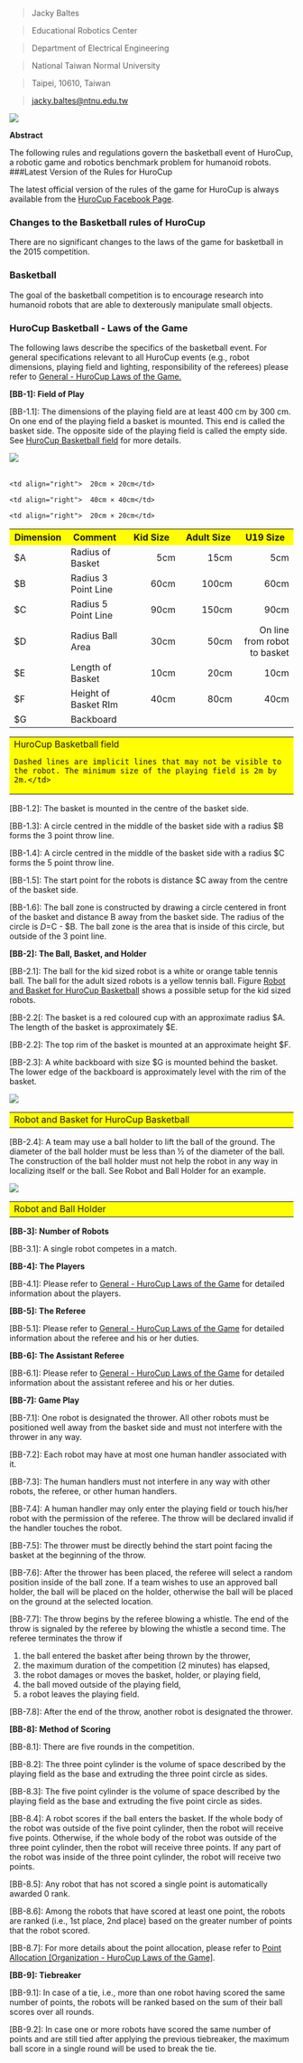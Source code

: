 >Jacky Baltes

>Educational Robotics Center

>Department of Electrical Engineering

>National Taiwan Normal University

>Taipei, 10610, Taiwan

>[jacky.baltes@ntnu.edu.tw](jacky.baltes@ntnu.edu.tw)


    
![](image/5.png)


**Abstract**

The following rules and regulations govern the basketball event of HuroCup, a robotic game and robotics benchmark problem for humanoid robots.
###Latest Version of the Rules for HuroCup

The latest official version of the rules of the game for HuroCup is always available from the [HuroCup Facebook Page](https://www.google.com/url?q=http://www.facebook.com/groups/hurocup&sa=D&ust=1513950733849000&usg=AFQjCNHtSJhrd2PLygT9mRg8qv_vqP_BXg).
### Changes to the Basketball rules of HuroCup

There are no significant changes to the laws of the game for basketball in the 2015 competition.

### Basketball

The goal of the basketball competition is to encourage research into humanoid robots that are able to dexterously manipulate small objects.
### HuroCup Basketball - Laws of the Game

The following laws describe the specifics of the basketball event. For general specifications relevant to all HuroCup events (e.g., robot dimensions, playing field and lighting, responsibility of the referees) please refer to [General - HuroCup Laws of the Game.](https://www.google.com/url?q=https://docs.google.com/document/d/15laUlB6uZ56J5WpGPhepb7P8O7ul-8K5sgdf4uwu4Ak/pub&sa=D&ust=1513950733850000&usg=AFQjCNE6e6xU_TO4qjLMIAER5Lbp-cThXA)

**[BB-1]: Field of Play**

[BB-1.1]: The dimensions of the playing field are at least 400 cm by  300 cm. On one end of the playing field a basket is mounted. This end is called the basket side. The opposite side of the playing field is called the empty side. See [HuroCup Basketball field](https://docs.google.com/document/d/14nGPXJio0P49PecHr4EyEZewPgMYz9ZPp0Qbfq3g5HE/pub#id.vkvs9mqwwz4e) for more details.
 
![](image/2.png)

<table>
 
<table>
  <tr>
    <th width=20%, bgcolor=yellow >Dimension</th>
    <th width=20%, bgcolor=yellow>Comment</th>
    <th width="20%", bgcolor=yellow>Kid Size</th>
    <th width="20%", bgcolor=yellow>Adult Size</th>
    <th width="50%", bgcolor=yellow>U19 Size</th>
  </tr>
  <tr>
    <td > $A </td>
    <td > Radius of Basket</td>
    <td align = right> 5cm </td>
    <td align="right"> 15cm </td>
    <td align="right" > 5cm</td>
  </tr>
  <tr>
    <td > $B</td>
    <td> Radius 3 Point Line </td>
    <td align="right"> 60cm</td>
    <td align="right">  100cm</td>
    <td align="right">  60cm</td>
  <tr>
    <td >$C </td>
    <td> Radius 5 Point Line </td>
    <td align="right"> 90cm </td>
    <td align="right">  150cm</td>
    <td align="right">  90cm</td>
  </tr>
  <tr>
    <td > $D </td>
    <td > Radius Ball Area </td>
    <td align="right">  30cm</td>
    <td align="right">  50cm</td>
    <td align="right">On line from robot to basket  </td>
 </tr>
 <tr>
    <td >  $E</td>
    <td > Length of Basket  </td>
    <td align="right"> 10cm </td>
    <td align="right"> 20cm </td>
    <td align="right"> 10cm </td>
 </tr>
 <tr>
    <td > $F </td>
    <td > Height of Basket RIm  </td>
    <td align="right"> 40cm </td>
    <td align="right">  80cm </td>
    <td align="right">  40cm </td>
 </tr>
    
 <tr>
    <td > $G </td>
    <td > Backboard  </td>
   
    <td align="right">  20cm × 20cm</td>
    
    <td align="right">  40cm × 40cm</td>

    <td align="right">  20cm × 20cm</td>
 </tr>
</table>

<table>
<tr>
    <td width="100%", bgcolor=yellow>HuroCup Basketball field

    Dashed lines are implicit lines that may not be visible to the robot. The minimum size of the playing field is 2m by 2m.</td>
</tr>
 </table>
</table>


[BB-1.2]: The basket is mounted in the centre of the basket side.

[BB-1.3]: A circle centred in the middle of the basket side with a radius $B forms the 3 point throw line.

[BB-1.4]: A circle centred in the middle of the basket side with a radius $C forms the 5 point throw line.

[BB-1.5]: The start point for the robots is distance $C away from the centre of the basket side.

[BB-1.6]: The ball zone is constructed by drawing a circle centered in front of the basket and distance B away from the basket side. The radius of the circle is $D=$C - $B. The ball zone is the area that is inside of this circle, but outside of the 3 point line.

**[BB-2]: The Ball, Basket, and Holder**

[BB-2.1]: The ball for the kid sized robot is a white or orange table tennis ball. The ball for the adult sized robots is a yellow tennis ball. Figure [Robot and Basket for HuroCup Basketball](https://docs.google.com/document/d/14nGPXJio0P49PecHr4EyEZewPgMYz9ZPp0Qbfq3g5HE/pub#id.6geuxxfon87b) shows a possible setup for the kid sized robots.

[BB-2.2[: The basket is a red coloured cup with an approximate radius $A. The length of the basket is approximately $E.

[BB-2.2]: The top rim of the basket is mounted at an approximate height $F.

[BB-2.3]: A white backboard with size $G is mounted behind the basket. The lower edge of the backboard is approximately level with the rim of the basket.


![](image/3.jpg)

<table>
<tr>
 <td width="10%", bgcolor=yellow>Robot and Basket for HuroCup Basketball</td>
</tr>
</table>


[BB-2.4]: A team may use a ball holder to lift the ball of the ground. The diameter of the ball holder must be less than ½ of the diameter of the ball. The construction of the ball holder must not help the robot in any way in localizing itself or the ball. See Robot and Ball Holder for an example.



![](image/4.jpg)

<table>
<tr>
<td width="10%", bgcolor=yellow>Robot and Ball Holder</td>
</tr>
</table>


**[BB-3]: Number of Robots**

[BB-3.1]: A single robot competes in a match.

**[BB-4]: The Players**

[BB-4.1]: Please refer to [General - HuroCup Laws of the Game](https://www.google.com/url?q=https://docs.google.com/document/d/15laUlB6uZ56J5WpGPhepb7P8O7ul-8K5sgdf4uwu4Ak/pub&sa=D&ust=1513950733867000&usg=AFQjCNGf7LrlUaJvoDY-kp--oxy5dSOeng) for detailed information about the players.

**[BB-5]: The Referee**

[BB-5.1]: Please refer to [General - HuroCup Laws of the Game](https://www.google.com/url?q=https://docs.google.com/document/d/15laUlB6uZ56J5WpGPhepb7P8O7ul-8K5sgdf4uwu4Ak/pub&sa=D&ust=1513950733868000&usg=AFQjCNFvREkYZrA7ia0C_ZZANOO_vGTfUw) for detailed information about the referee and his or her duties.

**[BB-6]: The Assistant Referee**

[BB-6.1]: Please refer to [General - HuroCup Laws of the Game](https://www.google.com/url?q=https://docs.google.com/document/d/15laUlB6uZ56J5WpGPhepb7P8O7ul-8K5sgdf4uwu4Ak/pub&sa=D&ust=1513950733869000&usg=AFQjCNGjBsXuAo8p77an9BTDRFYtsbBqEA) for detailed information about the assistant referee and his or her duties.

**[BB-7]: Game Play**

[BB-7.1]: One robot is designated the thrower. All other robots must be positioned well away from the basket side and must not interfere with the thrower in any way.

[BB-7.2]: Each robot may have at most one human handler associated with it.

[BB-7.3]: The human handlers must not interfere in any way with other robots, the referee, or other human handlers.

[BB-7.4]: A human handler may only enter the playing field or touch his/her robot with the permission of the referee. The throw will be declared invalid if the handler touches the robot.

[BB-7.5]: The thrower must be directly behind the start point facing the basket at the beginning of the throw.

[BB-7.6]: After the thrower has been placed, the referee will select a random position inside of the ball zone. If a team wishes to use an approved ball holder, the ball will be placed on the holder, otherwise the ball will be placed on the ground at the selected location.

[BB-7.7]: The throw begins by the referee blowing a whistle. The end of the throw is signaled by the referee by blowing the whistle a second time. The referee terminates the throw if

1. the ball entered the basket after being thrown by the thrower,
2. the maximum duration of the competition (2 minutes) has elapsed,
3. the robot damages or moves the basket, holder, or playing field,
4. the ball moved outside of the playing field,
5. a robot leaves the playing field.

[BB-7.8]: After the end of the throw, another robot is designated the thrower.

**[BB-8]: Method of Scoring**

[BB-8.1]: There are five rounds in the competition.

[BB-8.2]: The three point cylinder is the volume of space described by the playing field as the base and extruding the three point circle as sides.

[BB-8.3]: The five point cylinder is the volume of space described by the playing field as the base and extruding the five point circle as sides.

[BB-8.4]: A robot scores if the ball enters the basket. If the whole body of the robot was outside of the five point cylinder, then the robot will receive five points. Otherwise, if the whole body of the robot was outside of the three point cylinder, then the robot will receive three points. If any part of the robot was inside of the three point cylinder, the robot will receive two points.

[BB-8.5]: Any robot that has not scored a single point is automatically awarded 0 rank.

[BB-8.6]: Among the robots that have scored at least one point, the robots are ranked (i.e., 1st place, 2nd place) based on the greater number of points that the robot scored.

[BB-8.7]: For more details about the point allocation, please refer to [Point Allocation [Organization - HuroCup Laws of the Game]](https://www.google.com/url?q=https://docs.google.com/document/d/1kn2_dtNp65n1j5TjZWJVIlTKRFcNkTSpARkdhLHNA1c/edit%23bookmark%3Did.rzzlothp76e9&sa=D&ust=1513950733872000&usg=AFQjCNE8HQ1UiJGOUW-Xh_Y2tmvt_cZq8A).


**[BB-9]: Tiebreaker**

[BB-9.1]: In case of a tie, i.e., more than one robot having scored the same number of points, the robots will be ranked based on the sum of their ball scores over all rounds.

[BB-9.2]: In case one or more robots have scored the same number of points and are still tied after applying the previous tiebreaker, the maximum ball score in a single round will be used to break the tie.



